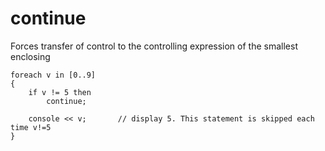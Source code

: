 continue
========
Forces transfer of control to the controlling expression of the smallest enclosing

```
foreach v in [0..9]
{
    if v != 5 then
        continue;

    console << v;       // display 5. This statement is skipped each time v!=5 
}
```
